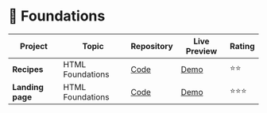 # 🎈 Foundations

| Project          | Topic            | Repository                                                                                             | Live Preview                                                                               | Rating |
| ---------------- | ---------------- | ------------------------------------------------------------------------------------------------------ | ------------------------------------------------------------------------------------------ | ------ |
| **Recipes**      | HTML Foundations | [Code](https://github.com/prajul-shinde/odin-project/tree/master/foundation/O5-Project-1-recipes)      | [Demo](https://prajul-shinde.github.io/odin-project/foundation/O5-Project-1-recipes/)      | ⭐⭐   |
| **Landing page** | HTML Foundations | [Code](https://github.com/prajul-shinde/odin-project/tree/master/foundation/O7-project-2-landing-page) | [Demo](https://prajul-shinde.github.io/odin-project/foundation/O7-project-2-landing-page/) | ⭐⭐⭐   |
